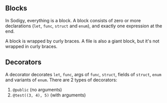 ## Blocks

In Sodigy, everything is a block. A block consists of zero or more declarations (`let`, `func`, `struct` and `enum`), and exactly one expression at the end.

A block is wrapped by curly braces. A file is also a giant block, but it's not wrapped in curly braces.

## Decorators

A decorator decorates `let`, `func`, args of `func`, `struct`, fields of `struct`, `enum` and variants of `enum`. There are 2 types of decorators:

1. `@public` (no arguments)
2. `@test((3, 4), 5)` (with arguments)
